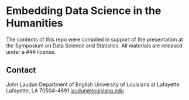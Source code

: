 # Embedding Data Science in the Humanities

The contents of this repo were compiled in support of the presentation at the Symposium on Data Science and Statistics. All materials are released under a ### license.



## Contact

John Laudun
Department of English
University of Louisiana at Lafayette
Lafayette, LA 70504-4691
laudun@louisiana.edu

